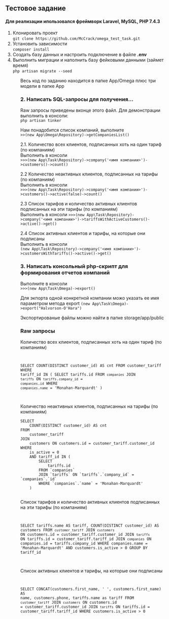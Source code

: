 <h2>Тестовое задание</h2>

<h4>Для реализации ипользовался фреймворк Laravel, MySQL, PHP 7.4.3</h4>

<ol>
    <li>
        Клонировать проект
        <br>
        <code>git clone https://github.com/McCrack/omega_test_task.git</code>
    </code>

   <li>Установить зависимости
        <br>
        <code>composer install</code>
   </li>

   <li>Создать базу данных и настроить подключение в файле <b>.env</b></li>

   <li>
        Выполнить миграции и наполнить базу фейковыми данными (займет время)
        <br>
        <code>php artisan migrate --seed</code>
   </li>
<ol>
<p>
Весь код по заданию находится в папке App/Omega плюс три модели в папке App
<p>
<h3>2. Написать SQL-запросы для получения...</h3>
<p>
    Raw запросы приведены вконце этого файл. Для демонстрации выполнить в консоли:
    <br>
    <code>php artisan tinker</code>
</p>
<p>
   Нам понадобится список компаний, выполните
    <br>
   <code>>>(new App\Omega\Repository)->getCompaniesList()</code>
</p>



<p>
    2.1. Количество всех клиентов, подписанных хоть на один тариф (по компаниям)
   <br>
   Выполнить в консоли
   <br>
   <code>>>>(new App\Task\Repository)->company('<имя компании>')->customers()->count()</code>
</p>
<p>
2.2  Количество неактивных клиентов, подписанных на тарифы (по компаниям)
	<br>
    Выполнить  в консоли
    <br>
    <code>>>>(new App\Task\Repository)->company('<имя компании>')->customers()->active(false)->count()</code>
</p>
<p>
2.3 Список тарифов и количество активных клиентов подписанных на эти тарифы (по 	компаниям)
    <br>
    Выполнить  в консоли
    <code>>>>(new App\Task\Repository)->company('<имя компании>')->tariffsWithActiveCustomers()->active()->get()</code>
</p>
<p>
    2.4 Список активных клиентов и тарифы, на которые они подписаны
    <br>
    Выполнить  в консоли
    <br>
    <code>(new App\Task\Repository)->company('<имя компании>')->customersWithTariffs()->active()->get()</code>
</p>
<h3>3. Написать консольный php-скрипт для формирования отчетов компаний</h3>
<p>
    Выполните в консоли
    <br>
    <code>>>>(new App\Task\Omega)->export()</code>
</p>
<p>
    Для экпорта одной конкретной компании можо указать ее имя параметром метода export
    <code>(new App\Task\Omega)->export("Halvorson-O'Hara")</code>
</p>
<p>
Экспортированые файлы можно найти в папке storage/app/public
</p>

<h3>Raw запросы</h3>

<p>
Количество всех клиентов, подписанных хоть на один тариф (по компаниям)
<br>
<code>
    
SELECT
	COUNT(DISTINCT customer_id) AS cnt
FROM
	customer_tariff
WHERE
    tariff_id IN (
	    SELECT
		    tariffs.id
	    FROM `companies`
	    JOIN `tariffs` ON `tariffs`.`company_id` = `companies`.`id`
        WHERE `companies`.`name` = 'Monahan-Marquardt'
    )
    
</code>
</p>


<p>
Количество неактивных клиентов, подписанных на тарифы (по компаниям)
<br>
<code>
SELECT
	COUNT(DISTINCT customer_id) AS cnt
FROM
	customer_tariff
JOIN
	customers ON customers.id = customer_tariff.customer_id
WHERE
    is_active = 0
    AND tariff_id IN (
	    SELECT
		    tariffs.id
	    FROM `companies`
	    JOIN `tariffs` ON `tariffs`.`company_id` = `companies`.`id`
        WHERE `companies`.`name` = 'Monahan-Marquardt'
    )
    
</code>
</p>



<p>
Список тарифов и количество активных клиентов подписанных на эти тарифы (по 	компаниям)
<br>
<code>

SELECT
    tariffs.name AS tariff,
    COUNT(DISTINCT customer_id) AS customers
FROM
    `customer_tariff`
JOIN
    `customers` ON customers.id = customer_tariff.customer_id
JOIN
    `tariffs` ON tariffs.id = customer_tariff.tariff_id
JOIN
    `companies` ON companies.id = tariffs.company_id
WHERE
    companies.name = 'Monahan-Marquardt'
    AND customers.is_active > 0
GROUP BY tariff_id

</code>
</p>


<p>
Список активных клиентов и тарифы, на которые они подписаны
<br>
<code>

SELECT
    CONCAT(customers.first_name, ' ', customers.first_name) AS name,
    customers.phone,
    tariffs.name as tariff
FROM
    `customer_tariff`
JOIN
    `customers` ON customers.id = customer_tariff.customer_id
JOIN
    `tariffs` ON tariffs.id = customer_tariff.tariff_id
WHERE
    customers.is_active > 0
    
</code>
</p>
